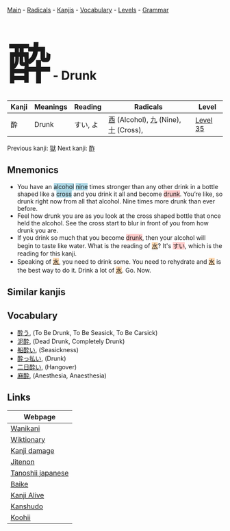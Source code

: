 <style> bigfont {font-size: 100px}</style>
[Main](../index.md) -
[Radicals](../radicals.md) -
[Kanjis](../kanjis.md) -
[Vocabulary](../vocabulary.md) -
[Levels](../levels.md) -
[Grammar](../grammar.md)
# <bigfont> 酔</bigfont> - Drunk 

| Kanji | Meanings | Reading | Radicals | Level |
| --- | --- | --- | --- | --- |
| 酔 | Drunk | すい, よ | [酉](../radicals/酉.md) (Alcohol), [九](../radicals/九.md) (Nine), [十](../radicals/十.md) (Cross),  | [Level 35](../levels/wk_level35.md) |

Previous kanji: [獄](獄.md) Next kanji: [酢](酢.md) 

## Mnemonics
 * You have an <span style="background-color:#ADD8E6"> alcohol</span> <span style="background-color:#ADD8E6"> nine</span> times stronger than any other drink in a bottle shaped like a <span style="background-color:#ADD8E6"> cross</span> and you drink it all and become <span style="background-color:#ffcccb"> drunk</span>. You’re like, so drunk right now from all that alcohol. Nine times more drunk than ever before.
* Feel how drunk you are as you look at the cross shaped bottle that once held the alcohol. See the cross start to blur in front of you from how drunk you are.
* If you drink so much that you become <span style="background-color:#ffcccb"> drunk</span>, then your alcohol will begin to taste like water. What is the reading of <span style="background-color:#fed8b1"> [水](https://jisho.org/search/水)</span>? It's <span style="background-color:#ffcccb"> すい</span>, which is the reading for this kanji.
* Speaking of <span style="background-color:#fed8b1"> [水](https://jisho.org/search/水)</span>, you need to drink some. You need to rehydrate and <span style="background-color:#fed8b1"> [水](https://jisho.org/search/水)</span> is the best way to do it. Drink a lot of <span style="background-color:#fed8b1"> [水](https://jisho.org/search/水)</span>. Go. Now.


## Similar kanjis
 


## Vocabulary
 * [酔う](../vocabulary/酔.md), (To Be Drunk, To Be Seasick, To Be Carsick)
* [泥酔](../vocabulary/酔.md), (Dead Drunk, Completely Drunk)
* [船酔い](../vocabulary/酔.md), (Seasickness)
* [酔っ払い](../vocabulary/酔.md), (Drunk)
* [二日酔い](../vocabulary/酔.md), (Hangover)
* [麻酔](../vocabulary/酔.md), (Anesthesia, Anaesthesia)



## Links 

| Webpage |
| --- |
| [Wanikani          ](https://www.wanikani.com/kanji/酔) |
| [Wiktionary        ](https://en.wiktionary.org/wiki/酔) |
| [Kanji damage      ](http://www.kanjidamage.com/kanji/search?utf8=✓&q=酔) |
| [Jitenon           ](https://jitenon.com/kanji/酔) |
| [Tanoshii japanese ](https://www.tanoshiijapanese.com/dictionary/kanji.cfm?k=酔) |
| [Baike             ](https://baike.baidu.com/item/酔) |
| [Kanji Alive       ](https://app.kanjialive.com/酔) |
| [Kanshudo          ](https://www.kanshudo.com/searchmn?q=酔) |
| [Koohii            ](https://kanji.koohii.com/study/kanji/酔) |
